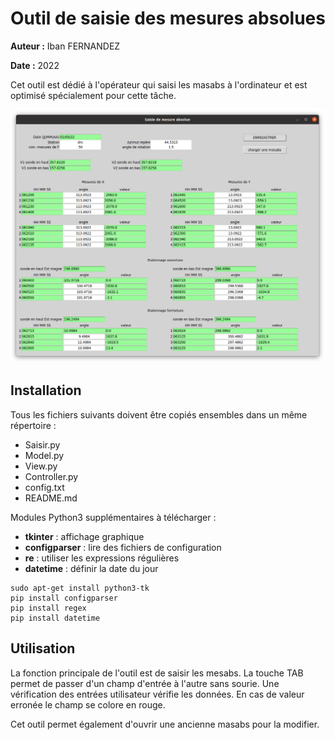 # Outil de saisie des mesures absolues

**Auteur :** Iban FERNANDEZ

**Date :** 2022

Cet outil est dédié à l'opérateur qui saisi les masabs à l'ordinateur et est optimisé spécialement pour cette tâche.

![Alt text](rsc_doc/graphical_interface.png?raw=true "Flower")

## Installation

Tous les fichiers suivants doivent être copiés ensembles dans un même répertoire :
- Saisir.py
- Model.py
- View.py
- Controller.py
- config.txt
- README.md

Modules Python3 supplémentaires à télécharger :
- **tkinter** : affichage graphique
- **configparser** : lire des fichiers de configuration
- **re** : utiliser les expressions régulières
- **datetime** : définir la date du jour

```bash:
sudo apt-get install python3-tk
pip install configparser
pip install regex
pip install datetime
```

## Utilisation

La fonction principale de l'outil est de saisir les mesabs. La touche TAB permet de passer d'un champ d'entrée à l'autre sans sourie. Une vérification des entrées utilisateur vérifie les données. En cas de valeur erronée le champ se colore en rouge.

Cet outil permet également d'ouvrir une ancienne masabs pour la modifier.